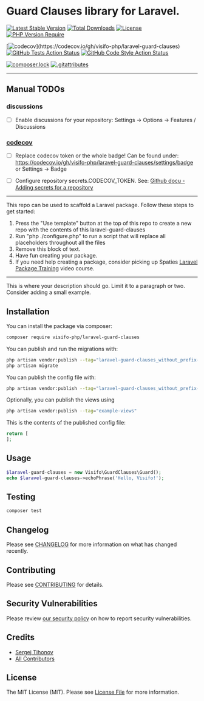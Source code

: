 # Guard Clauses library for Laravel.

[![Latest Stable Version](http://poser.pugx.org/visifo-php/laravel-guard-clauses/v)](https://packagist.org/packages/visifo-php/laravel-guard-clauses)
[![Total Downloads](http://poser.pugx.org/visifo-php/laravel-guard-clauses/downloads)](https://packagist.org/packages/visifo-php/laravel-guard-clauses)
[![License](http://poser.pugx.org/visifo-php/laravel-guard-clauses/license)](https://packagist.org/packages/visifo-php/laravel-guard-clauses)
[![PHP Version Require](http://poser.pugx.org/visifo-php/laravel-guard-clauses/require/php)](https://packagist.org/packages/visifo-php/laravel-guard-clauses)

[![codecov](https://codecov.io/gh/visifo-php/laravel-guard-clauses/branch/main/graph/badge.svg?token=???)](https://codecov.io/gh/visifo-php/laravel-guard-clauses)
[![GitHub Tests Action Status](https://img.shields.io/github/workflow/status/visifo-php/laravel-guard-clauses/run-tests?label=tests)](https://github.com/visifo-php/laravel-guard-clauses/actions?query=workflow%3Arun-tests+branch%3Amain)
[![GitHub Code Style Action Status](https://img.shields.io/github/workflow/status/visifo-php/laravel-guard-clauses/Check%20&%20fix%20styling?label=code%20style)](https://github.com/visifo-php/laravel-guard-clauses/actions?query=workflow%3A"Check+%26+fix+styling"+branch%3Amain)

[![composer.lock](http://poser.pugx.org/visifo-php/laravel-guard-clauses/composerlock)](https://packagist.org/packages/visifo-php/laravel-guard-clauses)
[![.gitattributes](http://poser.pugx.org/visifo-php/laravel-guard-clauses/gitattributes)](https://packagist.org/packages/visifo-php/laravel-guard-clauses)

---
## Manual TODOs 

### discussions
- [ ] Enable discussions for your repository: Settings -> Options -> Features / Discussions

### [codecov](https://codecov.io/)

- [ ] Replace codecov token or the whole badge! Can be found under:
https://codecov.io/gh/visifo-php/laravel-guard-clauses/settings/badge
or Settings -> Badge

- [ ] Configure repository secrets.CODECOV_TOKEN. See: [Github docu - Adding secrets for a repository](https://docs.github.com/en/codespaces/managing-codespaces-for-your-organization/managing-encrypted-secrets-for-your-repository-and-organization-for-codespaces#adding-secrets-for-a-repository)

---

This repo can be used to scaffold a Laravel package. Follow these steps to get started:

1. Press the "Use template" button at the top of this repo to create a new repo with the contents of this laravel-guard-clauses
2. Run "php ./configure.php" to run a script that will replace all placeholders throughout all the files
3. Remove this block of text.
4. Have fun creating your package.
5. If you need help creating a package, consider picking up Spaties <a href="https://laravelpackage.training">Laravel Package Training</a> video course.
---

This is where your description should go. Limit it to a paragraph or two. Consider adding a small example.


## Installation

You can install the package via composer:

```bash
composer require visifo-php/laravel-guard-clauses
```

You can publish and run the migrations with:

```bash
php artisan vendor:publish --tag="laravel-guard-clauses_without_prefix-migrations"
php artisan migrate
```

You can publish the config file with:
```bash
php artisan vendor:publish --tag="laravel-guard-clauses_without_prefix-config"
```

Optionally, you can publish the views using

```bash
php artisan vendor:publish --tag="example-views"
```

This is the contents of the published config file:

```php
return [
];
```

## Usage

```php
$laravel-guard-clauses = new Visifo\GuardClauses\Guard();
echo $laravel-guard-clauses->echoPhrase('Hello, Visifo!');
```

## Testing

```bash
composer test
```

## Changelog

Please see [CHANGELOG](CHANGELOG.md) for more information on what has changed recently.

## Contributing

Please see [CONTRIBUTING](.github/CONTRIBUTING.md) for details.

## Security Vulnerabilities

Please review [our security policy](../../security/policy) on how to report security vulnerabilities.

## Credits

- [Sergej Tihonov](https://github.com/Sergej-Tihonov)
- [All Contributors](../../contributors)

## License

The MIT License (MIT). Please see [License File](LICENSE.md) for more information.
